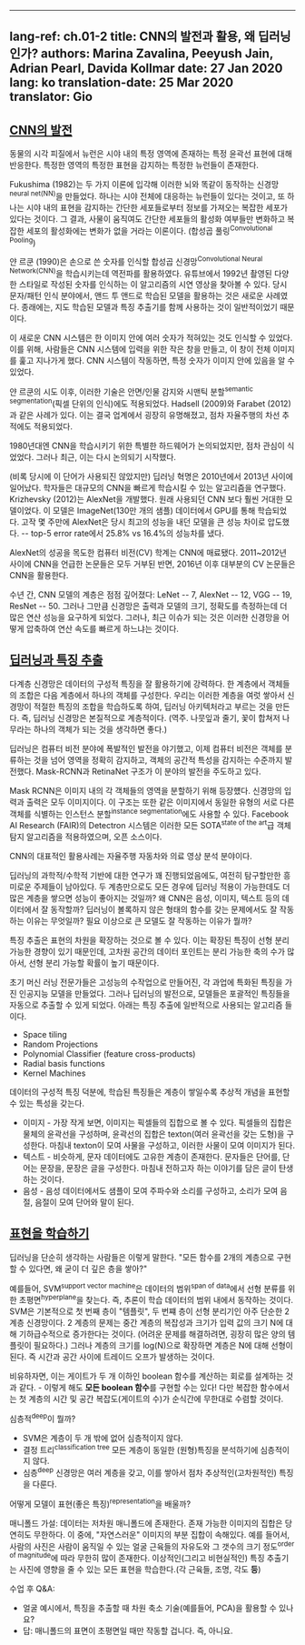 
---
lang-ref: ch.01-2
title: CNN의 발전과 활용, 왜 딥러닝인가?
authors: Marina Zavalina, Peeyush Jain, Adrian Pearl, Davida Kollmar
date: 27 Jan 2020
lang: ko
translation-date: 25 Mar 2020
translator: Gio
---


## [CNN의 발전](https://www.youtube.com/watch?v=0bMe_vCZo30&t=2965s)

<!-- In animal brains, neurons react to edges that are at particular orientations. Groups of neurons that react to the same orientations are replicated over all of the visual field.
-->
동물의 시각 피질에서 뉴런은 시야 내의 특정 영역에 존재하는 특정 윤곽선 표현에 대해 반응한다. 특정한 영역의 특정한 표현을 감지하는 특정한 뉴런들이 존재한다.

<!--Fukushima (1982) built a neural net (NN) that worked the same way as the brain, based on two concepts. First, neurons are replicated across the visual field. Second, there are complex cells that pool the information from simple cells (orientation-selective units). As a result, the shift of the picture will change the activation of simple cells, but will not influence the integrated activation of the complex cell (convolutional pooling).
-->
Fukushima (1982)는 두 가지 이론에 입각해 이러한 뇌와 똑같이 동작하는 신경망<sup>neural net(NN)</sup>을 만들었다. 하나는 시야 전체에 대응하는 뉴런들이 있다는 것이고, 또 하나는 시야 내의 표현을 감지하는 간단한 세포들로부터 정보를 가져오는 복잡한 세포가 있다는 것이다. 그 결과, 사물이 움직여도 간단한 세포들의 활성화 여부들만 변화하고 복잡한 세포의 활성화에는 변화가 없을 거라는 이론이다. (합성곱 풀링<sup>Convolutional Pooling</sup>)

<!--LeCun (1990) used backprop to train a CNN to recognize handwritten digits. There is a demo from 1992 where the algorithm recognizes the digits of any style. Doing character/pattern recognition using a model that is trained end-to-end was new at that time. Previously, people had used feature extractors with a supervised model on top.
-->
얀 르쿤 (1990)은 손으로 쓴 숫자를 인식할 합성곱 신경망<sup>Convolutional Neural Network(CNN)</sup>을 학습시키는데 역전파를 활용하였다. 유튜브에서 1992년 촬영된 다양한 스타일로 작성된 숫자를 인식하는 이 알고리즘의 시연 영상을 찾아볼 수 있다. 당시 문자/패턴 인식 분야에서, 앤드 투 앤드로 학습된 모델을 활용하는 것은 새로운 사례였다. 종래에는, 지도 학습된 모델과 특징 추출기를 함께 사용하는 것이 일반적이었기 때문이다.

<!--These new CNN systems could recognize multiple characters in the image at the same time. To do it, people used a small input window for a CNN and swiped it over the whole image. If it activated, it meant there was a particular character present.
-->
이 새로운 CNN 시스템은 한 이미지 안에 여러 숫자가 적혀있는 것도 인식할 수 있었다. 이를 위해, 사람들은 CNN 시스템에 입력을 위한 작은 창을 만들고, 이 창이 전체 이미지를 훑고 지나가게 했다. CNN 시스템이 작동하면, 특정 숫자가 이미지 안에 있음을 알 수 있었다.

<!--Later, this idea was applied to faces/people detection and semantic segmentation (pixel-wise classification). Examples include Hadsell (2009) and Farabet (2012). This eventually became popular in industry, used in autonomous driving applications such as lane tracking.
-->
얀 르쿤의 시도 이후, 이러한 기술은 안면/인물 감지와 시맨틱 분할<sup>semantic segmentation</sup>(픽셀 단위의 인식)에도 적용되었다. Hadsell (2009)와 Farabet (2012)과 같은 사례가 있다. 이는 결국 업계에서 굉장히 유명해졌고, 점차 자율주행의 차선 추적에도 적용되었다.

<!--Special types of hardware to train CNN were a hot topic in the 1980s, then the interest dropped, and now it has become popular again.
-->
1980년대엔 CNN을 학습시키기 위한 특별한 하드웨어가 논의되었지만, 점차 관심이 식었었다. 그러나 최근, 이는 다시 논의되기 시작했다.

<!--The deep learning (though the term was not used at that time) revolution started in 2010-2013. Researchers focused on inventing algorithms that could help train large CNNs faster. Krizhevsky (2012) came up with AlexNet, which was a much larger CNN than those used before, and trained it on ImageNet (1.3 million samples) using GPUs. After running for a couple of weeks AlexNet beat the performance of the best competing systems by a large margin -- a 25.8% vs 16.4% top-5 error rate.
-->
(비록 당시에 이 단어가 사용되진 않았지만) 딥러닝 혁명은 2010년에서 2013년 사이에 일어났다. 학자들은 대규모의 CNN을 빠르게 학습시킬 수 있는 알고리즘을 연구했다. Krizhevsky (2012)는 AlexNet을 개발했다. 원래 사용되던 CNN 보다 훨씬 거대한 모델이었다. 이 모델은 ImageNet(130만 개의 샘플) 데이터에서 GPU를 통해 학습되었다. 고작 몇 주만에 AlexNet은 당시 최고의 성능을 내던 모델을 큰 성능 차이로 압도했다. -- top-5 error rate에서 25.8% vs 16.4%의 성능차를 냈다.

<!--After seeing AlexNet's success, the computer vision (CV) community was convinced that CNNs work. While all papers from 2011-2012 that mentioned CNNs had been rejected, since 2016 most accepted CV papers use CNNs.
-->
AlexNet의 성공을 목도한 컴퓨터 비전(CV) 학계는 CNN에 매료됐다. 2011~2012년 사이에 CNN을 언급한 논문들은 모두 거부된 반면, 2016년 이후 대부분의 CV 논문들은 CNN을 활용한다.

<!--Over the years, the number of layers used has been increasing: LeNet -- 7, AlexNet -- 12, VGG -- 19, ResNet -- 50. However, there is a trade-off between the number of operations needed to compute the output, the size of the model, and its accuracy. Thus, a popular topic now is how to compress the networks to make the computations faster.
-->
수년 간, CNN 모델의 계층은 점점 깊어졌다: LeNet -- 7, AlexNet -- 12, VGG -- 19, ResNet -- 50. 그러나 그만큼 신경망은 출력과 모델의 크기, 정확도를 측정하는데 더 많은 연산 성능을 요구하게 되었다. 그러나, 최근 이슈가 되는 것은 이러한 신경망을 어떻게 압축하여 연산 속도를 빠르게 하느냐는 것이다.


## [딥러닝과 특징 추출](https://www.youtube.com/watch?v=0bMe_vCZo30&t=3955s)

<!--Multilayer networks are successful because they exploit the compositional structure of natural data. In compositional hierarchy,  combinations of objects at one layer in the hierarchy form the objects at the next layer. If we mimic this hierarchy as multiple layers and let the network learn the appropriate combination of features, we get what is called Deep Learning architecture. Thus, Deep Learning networks are hierarchical in nature.
-->
다계층 신경망은 데이터의 구성적 특징을 잘 활용하기에 강력하다. 한 계층에서 객체들의 조합은 다음 계층에서 하나의 객체를 구성한다. 우리는 이러한 계층을 여럿 쌓아서 신경망이 적절한 특징의 조합을 학습하도록 하여, 딥러닝 아키텍처라고 부르는 것을 만든다. 즉, 딥러닝 신경망은 본질적으로 계층적이다.
(역주. 나뭇잎과 줄기, 꽃이 합쳐저 나무라는 하나의 객체가 되는 것을 생각하면 좋다.)

<!--Deep learning architectures have led to an incredible progress in computer vision tasks ranging from identifying and generating accurate masks around the objects to identifying spatial properties of an object. Mask-RCNN and RetinaNet architectures mainly led to this improvement.
-->
딥러닝은 컴퓨터 비전 분야에 폭발적인 발전을 야기했고, 이제 컴퓨터 비전은 객체를 분류하는 것을 넘어 영역을 정확히 감지하고, 객체의 공간적 특성을 감지하는 수준까지 발전했다. Mask-RCNN과 RetinaNet 구조가 이 분야의 발전을 주도하고 있다.

<!--Mask RCNNs have found their use in segmenting individual objects, i.e. creating masks for each object in an image. The input and output are both images. The architecture can also be used to do instance segmentation, i.e. identifying different objects of the same type in an image. Detectron, a Facebook AI Research (FAIR) software system, implements all these state-of-the-art object detection algorithms and is open source.
-->
Mask RCNN은 이미지 내의 각 객체들의 영역을 분할하기 위해 등장헀다. 신경망의 입력과 출력은 모두 이미지이다. 이 구조는 또한 같은 이미지에서 동일한 유형의 서로 다른 객체를 식별하는 인스턴스 분할<sup>instance segmentation</sup>에도 사용할 수 있다. Facebook AI Research (FAIR)의 Detectron 시스템은 이러한 모든 SOTA<sup>state of the art</sup>급 객체 탐지 알고리즘을 적용하였으며, 오픈 소스이다.

<!--Some of the practical applications of CNNs are powering autonomous driving and analysing medical images.
-->
CNN의 대표적인 활용사례는 자율주행 자동차와 의료 영상 분석 분야이다.

<!--Although the science and mathematics behind deep learning is fairly understood, there are still some interesting questions that require more research. These questions include: Why do architectures with multiple layers perform better, given that we can approximate any function with two layers? Why do CNNs work well with natural data such as speech, images, and text? How are we able to optimize non-convex functions so well? Why do over-parametrised architectures work?
-->
딥러닝의 과학적/수학적 기반에 대한 연구가 꽤 진행되었음에도, 여전히 탐구할만한 흥미로운 주제들이 남아있다. 두 계층만으로도 모든 경우에 딥러닝 적용이 가능한데도 더 많은 계층을 쌓으면 성능이 좋아지는 것일까? 왜 CNN은 음성, 이미지, 텍스트 등의 데이터에서 잘 동작할까? 딥러닝이 볼록하지 않은 형태의 함수를 갖는 문제에서도 잘 작동하는 이유는 무엇일까? 필요 이상으로 큰 모델도 잘 작동하는 이유가 뭘까?

<!-- Feature extraction consists of expanding the representational dimension such that the expanded features are more likely to be linearly separable; data points in higher dimensional space are more likely to be linearly separable due to the increase in the number of possible separating planes.
-->
특징 추출은 표현의 차원을 확장하는 것으로 볼 수 있다. 이는 확장된 특징이 선형 분리 가능한 경향이 있기 때문인데, 고차원 공간의 데이터 포인트는 분리 가능한 축의 수가 많아서, 선형 분리 가능할 확률이 높기 때문이다.

<!--Earlier machine learning practitioners relied on high quality, hand crafted, and task specific features to build artificial intelligence models, but with the advent of Deep Learning, the models are able to extract the generic features automatically. Some common approaches used in feature extraction algorithms are highlighted below:
-->
초기 머신 러닝 전문가들은 고성능의 수작업으로 만들어진, 각 과업에 특화된 특징을 가진 인공지능 모델을 만들었다. 그러나 딥러닝의 발전으로, 모델들은 포괄적인 특징들을 자동으로 추출할 수 있게 되었다. 아래는 특징 추출에 일반적으로 사용되는 알고리즘 들이다.

- Space tiling
- Random Projections
- Polynomial Classifier (feature cross-products)
- Radial basis functions
- Kernel Machines

<!--Because of the compositional nature of data, learned features have a hierarchy of representations with increasing level of abstractions. For example:
-->
데이터의 구성적 특징 덕분에, 학습된 특징들은 계층이 쌓일수록 추상적 개념을 표현할 수 있는 특성을 갖는다.

<!--
-  Images - At the most granular level, images can be thought of as pixels. Combination of pixels constitute edges which when combined forms textons (multi-edge shapes). Textons form motifs and motifs form parts of the image. By combining these parts together we get the final image.
-  Text - Similarly, there is an inherent hierarchy in textual data. Characters form words, when we combine words together we get word-groups, then clauses, then by combining clauses we get sentences. Sentences finally tell us what story is being conveyed.
-  Speech - In speech, samples compose bands, which compose sounds, which compose phones, then phonemes, then whole words, then sentences, thus showing a clear hierarchy in representation.
- -->
-  이미지 - 가장 작게 보면, 이미지는 픽셀들의 집합으로 볼 수 있다. 픽셀들의 집합은 물체의 윤곽선을 구성하며, 윤곽선의 집합은 texton(여러 윤곽선을 갖는 도형)을 구성한다. 마침내 texton이 모여 사물을 구성하고, 이러한 사물이 모여 이미지가 된다.
-  텍스트 - 비슷하게, 문자 데이터에도 고유한 계층이 존재한다. 문자들은 단어를, 단어는 문장을, 문장은 글을 구성한다. 마침내 전하고자 하는 이야기를 담은 글이 탄생하는 것이다.
-  음성 - 음성 데이터에서도 샘플이 모여 주파수와 소리를 구성하고, 소리가 모여 음절, 음절이 모여 단어와 말이 된다.


## [표현을 학습하기](https://www.youtube.com/watch?v=0bMe_vCZo30&t=4767s)

<!--There are those who dismiss Deep Learning: if we can approximate any function with 2 layers, why have more?
-->
딥러닝을 단순히 생각하는 사람들은 이렇게 말한다. "모든 함수를 2개의 계층으로 구현할 수 있다면, 왜 굳이 더 깊은 층을 쌓아?"

<!-- For example: SVMs find a separating hyperplane "in the span of the data," meaning predictions are based on comparisons to training examples. SVMs are essentially a very simplistic 2 layer neural net, where the first layer defines "templates" and the second layer is a linear classifier. The problem with 2 layer fallacy is that the complexity and size of the middle layer is exponential in N (to do well with a difficult task, need LOTS of templates). But if you expand the number of layers to log(N), the layers become linear in N. There is a trade-off between time and space.
-->
예를들어, SVM<sup>support vector machine</sup>은 데이터의 범위<sup>span of data</sup>에서 선형 분류를 위한 초평면<sup>hyperplane</sup>을 찾는다. 즉, 추론이 학습 데이터의 범위 내에서 동작하는 것이다. SVM은 기본적으로 첫 번째 층이 "템플릿", 두 번쨰 층이 선형 분리기인 아주 단순한 2 계층 신경망이다. 2 계층의 문제는 중간 계층의 복잡성과 크기가 입력 값의 크기 N에 대해 기하급수적으로 증가한다는 것이다. (어려운 문제를 해결하려면, 굉장히 많은 양의 템플릿이 필요하다.) 그러나 계층의 크기를 log(N)으로 확장하면 계층은 N에 대해 선형이 된다. 즉 시간과 공간 사이에 트레이드 오프가 발생하는 것이다.

<!-- An analogy is designing a circuit to compute a boolean function with no more than two layers of gates - we can compute **any boolean function** this way! But, the complexity and resources of the first layer (number of gates) quickly becomes infeasible for complex functions.
-->
비유하자면, 이는 게이트가 두 개 이하인 boolean 함수를 계산하는 회로를 설계하는 것과 같다. - 이렇게 해도 **모든 boolean 함수**를 구현할 수는 있다! 다만 복잡한 함수에서는 첫 계층의 시간 및 공간 복잡도(게이트의 수)가 순식간에 무한대로 수렴할 것이다.

<!--What is "deep"?

- An SVM isn't deep because it only has two layers
- A classification tree isn't deep because every layer analyses the same (raw) features
- A deep network has several layers and uses them to build a **hierarchy of features of increasing complexity**
- -->
심층적<sup>deep</sup>이 뭘까?

- SVM은 계층이 두 개 밖에 없어 심층적이지 않다.
- 결정 트리<sup>classification tree</sup> 모든 계층이 동일한 (원형)특징을 분석하기에 심층적이지 않다.
- 심층<sup>deep</sup> 신경망은 여러 계층을 갖고, 이를 쌓아서 점차 추상적인(고차원적인) 특징을 다룬다.

<!--How can models learn representations (good features)?
-->
어떻게 모델이 표현(좋은 특징)<sup>representation</sup>을 배울까?

<!--Manifold hypothesis: natural data lives in a low-dimensional manifold. Set of possible images is essentially infinite, set of "natural" images is a tiny subset. For example: for an image of a person, the set of possible images is on the order of magnitude of the number of face muscles they can move (degrees of freedom) ~ 50. An ideal (and unrealistic) feature extractor represents all the factors of variation (each of the muscles, lighting, *etc.*).
-->
매니폴드 가설: 데이터는 저차원 매니폴드에 존재한다. 존재 가능한 이미지의 집합은 당연히도 무한하다. 이 중에, "자연스러운" 이미지의 부분 집합이 속해있다.
예를 들어서, 사람의 사진은 사람이 움직일 수 있는 얼굴 근육들의 자유도와 그 갯수의 크기 정도<sup>order of magnitude</sup>에 따라 무한히 많이 존재한다. 이상적인(그리고 비현실적인) 특징 추출기는 사진에 영향을 줄 수 있는 모든 표현을 학습한다.(각 근육들, 조명, 각도 **등**)

<!--Q&A from the end of lecture:
-->
수업 후 Q&A:

<!--
- For the face example, could some other dimensionality reduction technique (*i.e.* PCA) extract these features?
  - Answer: would only work if the manifold surface is a hyperplane, which it is not
-->
- 얼굴 예시에서, 특징을 추출할 때 차원 축소 기술(예를들어, PCA)을 활용할 수 있나요?
- 답: 매니폴드의 표면이 초평면일 때만 작동할 겁니다. 즉, 아니요.
